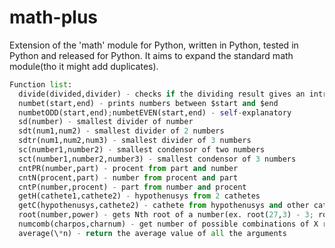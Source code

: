 # math-plus
Extension of the 'math' module for Python, written in Python, tested in Python and released for Python.
It aims to expand the standard math module(tho it might add duplicates).

```python
Function list:
  divide(divided,divider) - checks if the dividing result gives an intreger
  numbet(start,end) - prints numbers between $start and $end
  numbetODD(start,end);numbetEVEN(start,end) - self-explanatory
  sd(number) - smallest divider of number
  sdt(num1,num2) - smallest divider of 2 numbers
  sdtr(num1,num2,num3) - smallest divider of 3 numbers
  sc(number1,number2) - smallest condensor of two numbers
  sct(number1,number2,number3) - smallest condensor of 3 numbers
  cntPR(number,part) - procent from part and number
  cntN(procent,part) - number from procent and part
  cntP(number,procent) - part from number and procent
  getH(cathete1,cathete2) - hypothenusys from 2 cathetes
  getC(hypothenusys,cathete2) - cathete from hypothenusys and other cathete
  root(number,power) - gets Nth root of a number(ex. root(27,3) - 3; root(81,2) - 9)
  numcomb(charpos,charnum) - get number of possible combinations of X repeatable characters written Y times
  average(\*n) - return the average value of all the arguments
```
